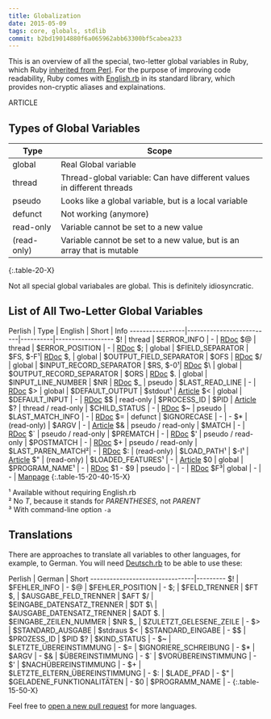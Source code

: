 ```yaml
---
title: Globalization
date: 2015-05-09
tags: core, globals, stdlib
commit: b2bd19014880f6a065962abb63300bf5cabea233
---
```


This is an overview of all the special, two-letter global variables in Ruby, which Ruby [inherited from Perl](http://www.perlmonks.org/?node_id=353259). For the purpose of improving code readability, Ruby comes with [English.rb](https://github.com/ruby/ruby/blob/trunk/lib/English.rb) in its standard library, which provides non-cryptic aliases and explainations.

ARTICLE


## Types of Global Variables

Type        | Scope
------------|------
global      | Real Global variable
thread      | Thread-global variable: Can have different values in different threads
pseudo      | Looks like a global variable, but is a local variable
defunct     | Not working (anymore)
read-only   | Variable cannot be set to a new value
(read-only) | Variable cannot be set to a new value, but is an array that is mutable
{:.table-20-X}

Not all special global variabales are global. This is definitely idiosyncratic.

## List of All Two-Letter Global Variables

Perlish | Type   | English                  | Short    | Info
-----------------|--------------------------|----------|------------------
$! | thread      | $ERROR_INFO              | -        | [RDoc](http://ruby-doc.org/core-2.2.2/Exception.html)
$@ | thread      | $ERROR_POSITION          | -        | [RDoc](http://ruby-doc.org/core-2.2.2/Exception.html)
$; | global      | $FIELD_SEPARATOR         | $FS, $-F¹| [RDoc](http://ruby-doc.org/core-2.2.2/String.html#method-i-split)
$, | global      | $OUTPUT_FIELD_SEPARATOR  | $OFS     | [RDoc](http://ruby-doc.org/core-2.2.2/IO.html#method-i-print)
$/ | global      | $INPUT_RECORD_SEPARATOR  | $RS, $-0¹| [RDoc](http://ruby-doc.org/core-2.2.2/IO.html#method-i-gets)
$\ | global      | $OUTPUT_RECORD_SEPARATOR | $ORS     | [RDoc](http://ruby-doc.org/core-2.2.2/IO.html#method-i-print)
$. | global      | $INPUT_LINE_NUMBER       | $NR      | [RDoc](http://ruby-doc.org/core-2.2.2/IO.html#method-i-lineno)
$_ | pseudo      | $LAST_READ_LINE          | -        | [RDoc](http://ruby-doc.org/core-2.2.2/IO.html#method-i-gets)
$> | global      | $DEFAULT_OUTPUT          | $stdout¹ | [Article](https://robots.thoughtbot.com/io-in-ruby)
$< | global      | $DEFAULT_INPUT           | -        | [RDoc](http://www.rubydoc.info/stdlib/core/ARGF)
$$ | read-only   | $PROCESS_ID              | $PID     | [Article](http://allenlsy.com/working-with-unix-process-in-ruby/)
$? | thread / read-only | $CHILD_STATUS     | -        | [RDoc](http://ruby-doc.org/core-2.2.2/Process.html#method-c-wait)
$~ | pseudo      | $LAST_MATCH_INFO         | -        | [RDoc](http://ruby-doc.org/core-2.2.2/Regexp.html#class-Regexp-label-Special+global+variables)
$= | defunct     | $IGNORECASE              | -        | -
$* | (read-only) | $ARGV                    | -        | [Article](http://jnoconor.github.io/blog/2013/10/13/a-short-explanation-of-argv/)
$& | pseudo / read-only | $MATCH            | -        | [RDoc](http://ruby-doc.org/core-2.2.2/Regexp.html#class-Regexp-label-Special+global+variables)
$` | pseudo / read-only | $PREMATCH         | -        | [RDoc](http://ruby-doc.org/core-2.2.2/Regexp.html#class-Regexp-label-Special+global+variables)
$' | pseudo / read-only | $POSTMATCH        | -        | [RDoc](http://ruby-doc.org/core-2.2.2/Regexp.html#class-Regexp-label-Special+global+variables)
$+ | pseudo / read-only | $LAST_PAREN_MATCH²| -        | [RDoc](http://ruby-doc.org/core-2.2.2/Regexp.html#class-Regexp-label-Special+global+variables)
$: | (read-only) | $LOAD_PATH¹              | $-I¹     | [Article](http://selfless-singleton.rickwinfrey.com/2012/12/20/-rubys-load-path/)
$" | (read-only) | $LOADED_FEATURES¹        | -        | [Article](https://ruby-hacking-guide.github.io/load.html)
$0 | global      | $PROGRAM_NAME¹           | -        | [RDoc](http://ruby-doc.org/core-2.2.2/Process.html#method-c-argv0)
$1 - $9 | pseudo | -                        | -        | [RDoc](http://ruby-doc.org/core-2.2.2/Regexp.html#class-Regexp-label-Special+global+variables)
$F³| global      | -                        | -        | [Manpage](http://manpages.ubuntu.com/manpages/intrepid/man1/ruby.1.html#contenttoc4)
{:.table-15-20-40-15-X}

¹ Available without requiring English.rb<br/>
² No *T*, because it stands for *PARENTHESES*, not *PARENT*<br>
³ With command-line option `-a`

## Translations

There are approaches to translate all variables to other languages, for example, to German. You will need [Deutsch.rb](https://github.com/janlelis/Deutsch.rb/blob/master/lib/Deutsch.rb) to be able to use these:

Perlish | German                | Short
--------------------------------|---------
$! | $FEHLER_INFO               | -
$@ | $FEHLER_POSITION           | -
$; | $FELD_TRENNER              | $FT
$, | $AUSGABE_FELD_TRENNER      | $AFT
$/ | $EINGABE_DATENSATZ_TRENNER | $DT
$\ | $AUSGABE_DATENSATZ_TRENNER | $ADT
$. | $EINGABE_ZEILEN_NUMMER     | $NR
$_ | $ZULETZT_GELESENE_ZEILE    | -
$> | $STANDARD_AUSGABE          | $stdraus
$< | $STANDARD_EINGABE          | -
$$ | $PROZESS_ID                | $PID
$? | $KIND_STATUS               | -
$~ | $LETZTE_ÜBEREINSTIMMUNG    | -
$= | $IGNORIERE_SCHREIBUNG      | -
$* | $ARGV                      | -
$& | $ÜBEREINSTIMMUNG           | -
$` | $VORÜBEREINSTIMMUNG        | -
$' | $NACHÜBEREINSTIMMUNG       | -
$+ | $LETZTE_ELTERN_ÜBEREINSTIMMUNG | -
$: | $LADE_PFAD                 | -
$" | $GELADENE_FUNKTIONALITÄTEN | -
$0 | $PROGRAMM_NAME             | -
{:.table-15-50-X}

Feel free to [open a new pull request](https://github.com/janlelis/idiosyncratic-ruby.com/pulls) for more languages.